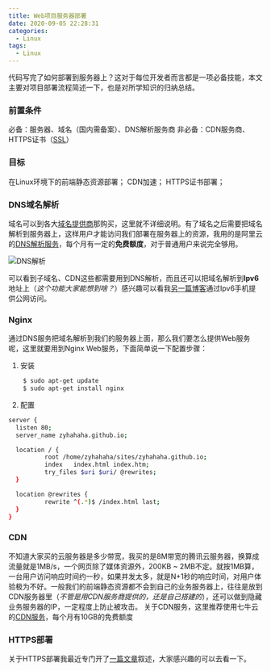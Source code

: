 ```yaml
---
title: Web项目服务器部署
date: 2020-09-05 22:28:31
categories:
  - Linux
tags: 
  - Linux
---
```


代码写完了如何部署到服务器上？这对于每位开发者而言都是一项必备技能，本文主要对项目部署流程简述一下，也是对所学知识的归纳总结。

### 前置条件
必备：服务器、域名（国内需备案）、DNS解析服务商
非必备：CDN服务商、HTTPS证书（[SSL](https://zyhahaha.github.io/ssl.html)）

### 目标
在Linux环境下的前端静态资源部署；
CDN加速；
HTTPS证书部署；

<!-- more -->

### DNS域名解析
域名可以到各大[域名提供商](https://wanwang.aliyun.com/)那购买，这里就不详细说明。有了域名之后需要把域名解析到服务器上，这样用户才能访问我们部署在服务器上的资源，我用的是阿里云的[DNS解析服务](https://dns.console.aliyun.com/#/pdns/dashboard)，每个月有一定的**免费额度**，对于普通用户来说完全够用。

![DNS解析](https://cdn.jsdelivr.net/gh/zyhahaha/assets@master/images/blog/server-deploy/server-deploy-dns.jpg)

可以看到子域名、CDN这些都需要用到DNS解析，而且还可以把域名解析到**Ipv6**地址上（*这个功能大家能想到啥？*）感兴趣可以看我[另一篇博客](https://zyhahaha.github.io/linux-deploy.html)通过Ipv6手机提供公网访问。

### Nginx
通过DNS服务把域名解析到我们的服务器上面，那么我们要怎么提供Web服务呢，这里就要用到Nginx Web服务，下面简单说一下配置步骤：

1. 安装
``` bash
	$ sudo apt-get update
	$ sudo apt-get install nginx
```

2. 配置
``` bash
server {
  listen 80;
  server_name zyhahaha.github.io;

  location / {
          root /home/zyhahaha/sites/zyhahaha.github.io;
          index   index.html index.htm;
          try_files $uri $uri/ @rewrites;
  }

  location @rewrites {
          rewrite ^(.*)$ /index.html last;
  }
}
```

### CDN
不知道大家买的云服务器是多少带宽，我买的是8M带宽的腾讯云服务器，换算成流量就是1MB/s，一个网页除了媒体资源外，200KB ~ 2MB不定。就按1MB算，一台用户访问响应时间约一秒，如果并发太多，就是N+1秒的响应时间，对用户体验极为不好。一般我们的前端静态资源都不会到自己的业务服务器上，往往是放到CDN服务器里（*不管是用CDN服务商提供的，还是自己搭建的*），还可以做到隐藏业务服务器的IP，一定程度上防止被攻击。
关于CDN服务，这里推荐使用七牛云的[CDN服务](https://portal.qiniu.com/cdn/overview)，每个月有10GB的免费额度

### HTTPS部署
关于HTTPS部署我最近专门开了[一篇文章](https://zyhahaha.github.io/ssl.html)叙述，大家感兴趣的可以去看一下。
